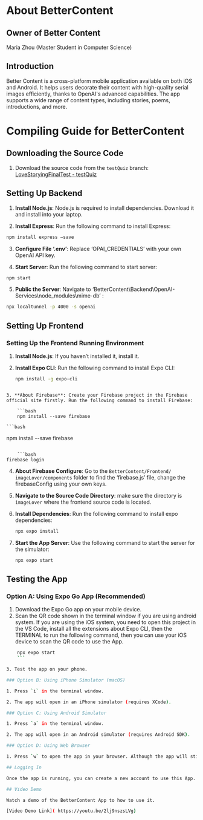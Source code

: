 # About BetterContent

## Owner of Better Content

Maria Zhou (Master Student in Computer Science)

## Introduction

Better Content is a cross-platform mobile application available on both iOS and Android. It helps users decorate their content with high-quality serial images efficiently, thanks to OpenAI's advanced capabilities. The app supports a wide range of content types, including stories, poems, introductions, and more.

# Compiling Guide for BetterContent

## Downloading the Source Code

1. Download the source code from the `testQuiz` branch: [LoveStoryingFinalTest - testQuiz](https://github.com/mariazhou668899/LoveStoryingFinalTest/tree/testQuiz)

## Setting Up Backend

1. **Install Node.js**: Node.js is required to install dependencies. Download it and install into your laptop.

2. **Install Express**: Run the following command to install Express:

  ```bash
npm install express –save
  ```

3. **Configure File ‘.env’**: Replace ‘OPAI_CREDENTIALS’ with your own OpenAI API key.

4. **Start Server**: Run the following command to start server:

 ```bash
npm start
  ```

5. **Public the Server**: Navigate to ‘BetterContent\Backend\OpenAI-Services\node_modules\mime-db’ :

```bash
npx localtunnel -p 4000 -s openai
```

## Setting Up Frontend

### Setting Up the Frontend Running Environment

1. **Install Node.js**: If you haven’t installed it, install it.

2. **Install Expo CLI**: Run the following command to install Expo CLI:

    ```bash
    npm install -g expo-cli
```

3. **About Firebase**: Create your Firebase project in the Firebase official site firstly. Run the following command to install Firebase:

    ```bash
    npm install --save firebase
```

    ```bash
npm install --save firebase
```

    ```bash
firebase login
 ```

4. **About Firebase Configure**: Go to the  `BetterContent/Frontend/ imageLover/components` folder to find the ‘firebase.js’ file, change the firebaseConfig using your own keys.

5. **Navigate to the Source Code Directory**: make sure the directory is `imageLover` where the frontend source code is located.

6. **Install Dependencies**: Run the following command to install expo dependencies:

    ```bash
    npx expo install
    ```

7. **Start the App Server**: Use the following command to start the server for the simulator:

    ```bash
    npx expo start
    ```

## Testing the App

### Option A: Using Expo Go App (Recommended)

1. Download the Expo Go app on your mobile device.
2. Scan the QR code shown in the terminal window if you are using android system. If you are using the iOS system, you need to open this project in the VS Code, install all the extensions about Expo CLI, then the TERMINAL to run the following command, then you can use your iOS device to scan the QR code to use the App.

```bash
    npx expo start
    ```

3. Test the app on your phone.

### Option B: Using iPhone Simulator (macOS)

1. Press `i` in the terminal window.

2. The app will open in an iPhone simulator (requires XCode).

### Option C: Using Android Simulator

1. Press `a` in the terminal window.

2. The app will open in an Android simulator (requires Android SDK).

### Option D: Using Web Browser

1. Press `w` to open the app in your browser. Although the app will still be functional, this one is not recommended because of the poor formatting. 

## Logging In

Once the app is running, you can create a new account to use this App.

## Video Demo

Watch a demo of the BetterContent App to how to use it.

[Video Demo Link]( https://youtu.be/2lj9nszsLVg) 
